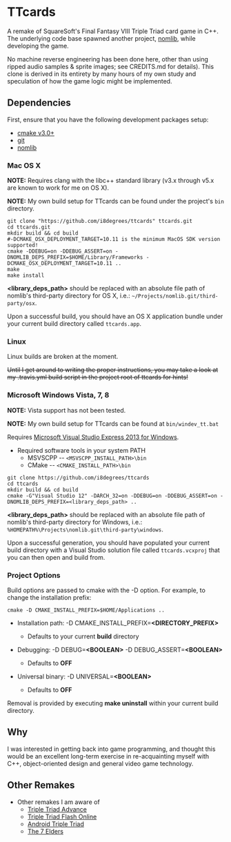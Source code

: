 # TTcards

A remake of SquareSoft's Final Fantasy VIII Triple Triad card game in C++. The underlying code base spawned another project, [nomlib](https://github.com/i8degrees/nomlib/), while developing the game.

No machine reverse engineering has been done here, other than using ripped audio samples & sprite images; see CREDITS.md for details). This clone is derived in its entirety by many hours of my own study and speculation of how the game logic might be implemented.

## Dependencies

First, ensure that you have the following development packages setup:

* [cmake v3.0+](http://www.cmake.org/)
* [git](http://git-scm.com/download/)
* [nomlib](https://github.com/i8degrees/nomlib/)

### Mac OS X

**NOTE:** Requires clang with the libc++ standard library (v3.x through v5.x are known to work for me on OS X).

**NOTE:** My own build setup for TTcards can be found under the project's ```bin``` directory.

```shell
git clone "https://github.com/i8degrees/ttcards" ttcards.git
cd ttcards.git
mkdir build && cd build
#-DCMAKE_OSX_DEPLOYMENT_TARGET=10.11 is the minimum MacOS SDK version supported!
cmake -DDEBUG=on -DDEBUG_ASSERT=on -DNOMLIB_DEPS_PREFIX=$HOME/Library/Frameworks -DCMAKE_OSX_DEPLOYMENT_TARGET=10.11 ..
make
make install
```

**<library_deps_path>** should be replaced with an absolute file path of
nomlib's third-party directory for OS X, i.e.: ```~/Projects/nomlib.git/third-party/osx```.

Upon a successful build, you should have an OS X application bundle under your current build directory called ```ttcards.app```.

### Linux

Linux builds are broken at the moment.

~~Until I get around to writing the proper instructions, you may take a look at my
.travis.yml build script in the project root of ttcards for hints!~~

### Microsoft Windows Vista, 7, 8

**NOTE:** Vista support has not been tested.

**NOTE:** My own build setup for TTcards can be found at ```bin/windev_tt.bat```

Requires [Microsoft Visual Studio Express 2013 for Windows](http://www.microsoft.com/visualstudio/eng#downloads).

  - Required software tools in your system PATH
    * MSVSCPP -- ```<MSVSCPP_INSTALL_PATH>\bin```
    * CMake -- ```<CMAKE_INSTALL_PATH>\bin```

```shell
git clone https://github.com/i8degrees/ttcards
cd ttcards
mkdir build && cd build
cmake -G"Visual Studio 12" -DARCH_32=on -DDEBUG=on -DDEBUG_ASSERT=on -DNOMLIB_DEPS_PREFIX=<library_deps_path> ..
```
**<library_deps_path>** should be replaced with an absolute file path of
nomlib's third-party directory for Windows, i.e.: ```%HOMEPATH%\Projects\nomlib.git\third-party\windows```.

Upon a successful generation, you should have populated your current build directory with a Visual Studio solution file called ```ttcards.vcxproj``` that you can then open and build from.

### Project Options ###

Build options are passed to cmake with the -D option. For example, to change the installation prefix:

```shell
cmake -D CMAKE_INSTALL_PREFIX=$HOME/Applications ..
```

  - Installation path: -D CMAKE_INSTALL_PREFIX=**\<DIRECTORY_PREFIX\>**
    * Defaults to your current **build** directory

  - Debugging: -D DEBUG=**\<BOOLEAN\>** -D DEBUG_ASSERT=**\<BOOLEAN\>**
    * Defaults to **OFF**

  - Universal binary: -D UNIVERSAL=**\<BOOLEAN\>**
    * Defaults to **OFF**

Removal is provided by executing **make uninstall** within your current build directory.

## Why ##

I was interested in getting back into game programming, and thought this would be an excellent long-term exercise in re-acquainting myself with C++, object-oriented design and general video game technology.

## Other Remakes ##

- Other remakes I am aware of
  * [Triple Triad Advance](http://www.ttadvance.ca/index.php/)
  * [Triple Triad Flash Online](http://www.tripletriadflashonline.com/)
  * [Android Triple Triad](https://github.com/Viish/Android-Triple-Triad/)
  * [The 7 Elders](http://www.kongregate.com/games/TadeuBAS/the-7-elders/)
